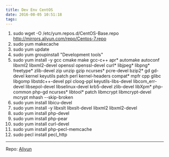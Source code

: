 ```yaml
---
title: Dev Env CentOS
date: 2016-08-05 10:51:18
tags:
---
```


1. sudo wget -O /etc/yum.repos.d/CentOS-Base.repo http://mirrors.aliyun.com/repo/Centos-7.repo
2. sudo yum makecache
3. sudo yum update
4. sudo yum groupinstall "Development tools"
5. sudo yum install -y gcc cmake make gcc-c++  apr*  automake autoconf libxml2 libxml2-devel openssl openssl-devel curl* libjpeg* libpng* freetype* zlib-devel zip unzip gzip ncurses* pcre-devel bzip2* gd gd-devel kernel keyutils patch perl kernel-headers compat* mpfr cpp glibc libgomp libstdc++-devel ppl cloog-ppl keyutils-libs-devel libcom_err-devel libsepol-devel libselinux-devel krb5-devel zlib-devel libXpm*  php-common php-gd ncurses* libtool*  patch  libmcrypt libmcrypt-devel mcrypt mhash --skip-broken
6. sudo yum install libicu-devel
7. sudo yum install -y libxslt libxslt-devel libxml2 libxml2-devel
7. sudo yum install php-devel
8. sudo yum install php-pear
9. sudo yum install curl-devel
10. sudo yum install php-pecl-memcache
11. sudo pecl install pecl_http

---
Repo: [Aliyun](http://mirrors.aliyun.com)